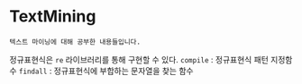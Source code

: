 # TextMining
```
텍스트 마이닝에 대해 공부한 내용들입니다.
```

정규표현식은 `re` 라이브러리를 통해 구현할 수 있다.
`compile` : 정규표현식 패턴 지정함수
`findall` : 정규표현식에 부합하는 문자열을 찾는 함수
